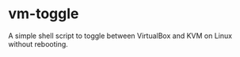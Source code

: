 # vm-toggle
A simple shell script to toggle between VirtualBox and KVM on Linux without rebooting. 
